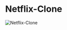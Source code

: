 # Netflix-Clone

![Netflix-Clone](Netflix-Clone/frontend/netflixclone/final_60e0441c93aaac0113300366_838586.gif)

